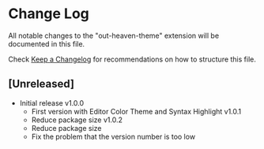 # Change Log

All notable changes to the "out-heaven-theme" extension will be documented in this file.

Check [Keep a Changelog](http://keepachangelog.com/) for recommendations on how to structure this file.

## [Unreleased]

- Initial release
v1.0.0
    - First version with Editor Color Theme and Syntax Highlight
v1.0.1
    - Reduce package size
v1.0.2
    - Reduce package size
    - Fix the problem that the version number is too low